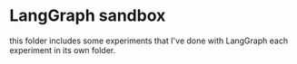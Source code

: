 # LangGraph sandbox
this folder includes some experiments that I've done with LangGraph
each experiment in its own folder.

